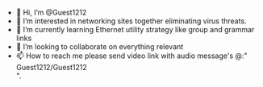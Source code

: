 - 👋 Hi, I’m @Guest1212
- 👀 I’m interested in networking sites together eliminating virus threats.
- 🌱 I’m currently learning Ethernet utility strategy like group and grammar links
- 💞️ I’m looking to collaborate on everything relevant
- 📫 How to reach me please send video link with audio message's @:"
Guest1212/Guest1212                   
 ".
